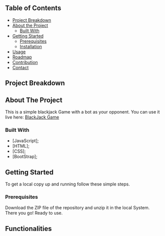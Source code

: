 

<!-- TABLE OF CONTENTS -->

## Table of Contents
- [Project Breakdown](#project-breakdown)
- [About the Project](#about-the-project)
  - [Built With](#built-with)
- [Getting Started](#getting-started)
  - [Prerequisites](#prerequisites)
  - [Installation](#installation)
- [Usage](#usage)
- [Roadmap](#roadmap)
- [Contribution](#contribute)
- [Contact](#maintainer)


## Project Breakdown 


## About The Project

This is a simple blackjack Game with a bot as your opponent.
You can  use it live here: <a href="https://blakjackgame.netlify.app/">BlackJack Game</a>


### Built With

- [JavaScript];
- [HTML];
- [CSS];
- [BootStrap];

<!-- GETTING STARTED -->

## Getting Started

To get a local copy up and running follow these simple steps.

### Prerequisites


Download the ZIP file of the repository and unzip it in the local System. There you go! Ready to use.

## Functionalities

